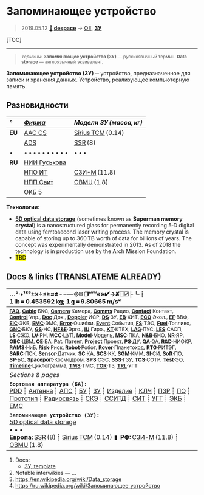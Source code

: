 # Запоминающее устройство
> 2019.05.12 **[🚀](../index/index.md) [despace](index.md)** → [OE](oe.md), **[ЗУ](ds.md)**

[TOC]

---

> <small>*Термины:* **Запоминающее устройство (ЗУ)** — русскоязычный термин. **Data storage** — англоязычный эквивалент.</small>

**Запоминающее устройство (ЗУ)** ─ устройство, предназначенное для записи и хранения данных. Устройство, реализующее компьютерную память.



## Разновидности

|*°*|*[Фирма](contact.md)*|*Модели ЗУ (масса, кг)*|
|:--|:--|:--|
|**EU**| [AAC CS](zz_aac_cs.md) | [Sirius TCM](sirius_tcm.md) (0.14) |
|| [ADS](zz_ads.md) | [SSR](ssr.md) (8) |
|•|• • • • • • • • • •|• • •|
|**RU**| [НИИ Гуськова](zz_niimp.md) |  |
|| [НПО ИТ](zz_npoit.md) | [СЗИ-М](szi_m.md) (11.8) |
|| [НПП Саит](zz_sait_ltd.md) | [OBMU](sait_obmu.md) (1.8) |
|| [ОКБ 5](zz_okb5.md) |   |

**Технологии:**

   - **[5D optical data storage](5dods.md)** (sometimes known as **Superman memory crystal**) is a nanostructured glass for permanently recording 5‑D digital data using femtosecond laser writing process. The memory crystal is capable of storing up to 360 TB worth of data for billions of years. The concept was experimentally demonstrated in 2013. As of 2018 the technology is in production use by the Arch Mission Foundation.
   - <mark>TBD</mark>



<p style="page-break-after:always"> </p>

## Docs & links (TRANSLATEME ALREADY)
|…°·•¹²³±×÷≤≥≈≠ ‑ −— ⎆✉ ❐“”’«»✔→✘☐☑├┕┆ 1 lb = 0.453592 kg; 1 g = 9.80665 m/s²|
|:--|
|<small>**[FAQ](faq.md)**, **[Cable](cable.md)**·БКС, **[Camera](camera.md)**·Камера, **[Comms](comms.md)**·Радио, **[Contact](contact.md)**·Контакт, **[Control](control.md)**·Упр., **[Doc](doc.md)**·Док., **[Doppler](doppler.md)**·ИСР, **[DS](ds.md)**·ЗУ, **[EB](eb.md)**·ХИТ, **[ECO](ecology.md)**·Экол., **[EF](ef.md)**·ВВФ, **[ElC](elc.md)**·ЭКБ, **[EMC](emc.md)**·ЭМС, **[Error](error.md)**·Ошибки, **[Event](event.md)**·События, **[FS](fs.md)**·ТЭО, **[Fuel](fuel.md)**·Топливо, **[GNC](gnc.md)**·БКУ, **[GS](scs.md)**·НС, **[HF&E](hfe.md)**·Эрго., **[IU](iu.md)**·Гиро., **[KT](kt.md)**·КТЕХ, **[LAG](lag.md)**·ПУC, **[LES](les.md)**·САСП, **[LS](ls.md)**·СЖО, **[LV](lv.md)**·РН, **[MCC](mcc.md)**·ЦУП, **[Model](model.md)**·Модель, **[MSC](sc.md)**·ПКА, **[N&B](nnb.md)**·БНО, **[NR](nr.md)**·ЯР, **[OBC](obc.md)**·ЦВМ, **[OE](oe.md)**·БА, **[Pat.](патент.md)**·Патент, **[Project](project.md)**·Проект, **[PS](ps.md)**·ДУ, **[QA](quality.md)**·QA, **[R&D](rnd.md)**·НИОКР, **[RAMS](rams.md)**·НиБ, **[Risk](risk.md)**·Риск, **[Robot](robotics.md)**·Робот, **[Rover](rover.md)**·Планетоход, **[RTG](rtg.md)**·РИТЭГ, **[SARC](sarc.md)**·ПСК, **[Sensor](sensor.md)**·Датчик, **[SC](sc.md)**·КА, **[SCS](scs.md)**·КК, **[SGM](sgm.md)**·КММ, **[SI](si.md)**·СИ, **[Soft](soft.md)**·ПО, **[SP](sp.md)**·БС, **[Spaceport](spaceport.md)**·Космодром, **[SPS](sps.md)**·СЭС, **[SSS](sss.md)**·ГЗУ, **[TCS](tcs.md)**·СОТР, **[Test](test.md)**·ЭО, **[Timeline](timeline.md)**·Циклограмма, **[TMS](tms.md)**·ТМС, **[TOR](tor.md)**·ТЗ, **[TRL](trl.md)**·УГТ</small>|
|*Sections & pages*|
|**`Бортовая аппаратура (БА):`**<br> [PDD](pdd.md) ┊ [Антенна](antenna.md) ┊ [АПС](hns.md) ┊ [БУ](sp.md) ┊ [ЗУ](ds.md) ┊ [Изделие](unit.md) ┊ [КЛЧ](clean_lvl.md) ┊ [ПЗР](fov.md) ┊ [ПО](soft.md) ┊ [Прототип](prototype.md) ┊ [Радиосвязь](comms.md) ┊ [СКЭ](elmsys.md) ┊ [ССИТД](tsdcs.md) ┊ [СИТ](etedp.md) ┊ [УГТ](trl.md) ┊ [ЭКБ](elc.md) ┊ [EMC](emc.md) |
|**`Запоминающее устройство (ЗУ):`**<br> [5D optical data storage](5dods.md) <br>• • •<br> **Европа:** [SSR](ssr.md) (8) ┊ [Sirius TCM](sirius_tcm.md) (0.14)  ▮  **РФ:** [СЗИ-М](szi_m.md) (11.8) ┊ [OBMU](sait_obmu.md) (1.8) |

   1. Docs:
      - [ЗУ, template](template_ds.md)
   1. Notable interwikies — …
   1. <https://en.wikipedia.org/wiki/Data_storage>
   1. <https://ru.wikipedia.org/wiki/Запоминающее_устройство>

